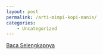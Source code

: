 ```yaml
---
layout: post
permalink: /arti-mimpi-kopi-manis/
categories:
    - Uncategorized
---
```


[Baca Selengkapnya](/08)